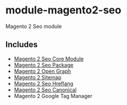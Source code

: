 # module-magento2-seo
Magento 2 Seo module

## Includes
- [Magento 2 Seo Core Module](https://github.com/landofcoder/module-seo-core)
- [Magento 2 Seo Package](https://github.com/landofcoder/module-seo-package)
- [Magento 2 Open Graph](https://github.com/landofcoder/module-opengraph)
- [Magento 2 Sitemap](https://github.com/landofcoder/module-sitemap-magento2)
- [Magento 2 Seo Hreflang](https://github.com/landofcoder/module-seo-hreflang)
- [Magento 2 Seo Canonical](https://github.com/landofcoder/module-seo-canonical)
- Magento 2 Google Tag Manager
